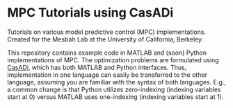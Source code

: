 # MPC Tutorials using CasADi

Tutorials on various model predictive control (MPC) implementations. Created for the Mesbah Lab at the University of California, Berkeley.

This repository contains example code in MATLAB and (soon) Python implementations of MPC. The optimization problems are formulated using [CasADi](https://web.casadi.org/), which has both MATLAB and Python interfaces. Thus, implementation in one language can easily be transferred to the other language, assuming you are familiar with the syntax of both languages. E.g., a common change is that Python utilizes zero-indexing (indexing variables start at 0) versus MATLAB uses one-indexing (indexing variables start at 1).
